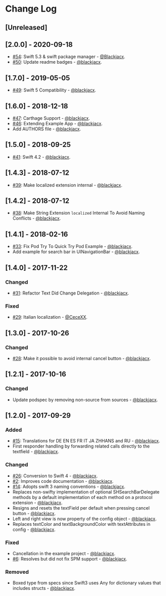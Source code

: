 # Change Log

## [Unreleased]

## [2.0.0] - 2020-09-18
* [#54](https://github.com/Blackjacx/SHSearchBar/pull/54): Swift 5.3 & swift package manager - [@Blackjacx](https://github.com/Blackjacx).
* [#50](https://github.com/Blackjacx/SHSearchBar/pull/50): Update readme badges - [@blackjacx](https://github.com/blackjacx).

## [1.7.0] - 2019-05-05
* [#49](https://github.com/Blackjacx/SHSearchBar/pull/49): Swift 5 Compatibility - [@blackjacx](https://github.com/blackjacx).

## [1.6.0] - 2018-12-18
* [#47](https://github.com/Blackjacx/SHSearchBar/pull/47): Carthage Support - [@blackjacx](https://github.com/blackjacx).
* [#46](https://github.com/Blackjacx/SHSearchBar/pull/46): Extending Example App - [@blackjacx](https://github.com/blackjacx).
* Add AUTHORS file - [@blackjacx](https://github.com/blackjacx).

## [1.5.0] - 2018-09-25
* [#41](https://github.com/Blackjacx/SHSearchBar/pull/41): Swift 4.2 - [@blackjacx](https://github.com/blackjacx).

## [1.4.3] - 2018-07-12
* [#39](https://github.com/Blackjacx/SHSearchBar/pull/39): Make localized extension internal - [@blackjacx](https://github.com/blackjacx).

## [1.4.2] - 2018-07-12
* [#38](https://github.com/Blackjacx/SHSearchBar/pull/38): Make String Extension `localized` Internal To Avoid Naming Conflicts - [@blackjacx](https://github.com/blackjacx).

## [1.4.1] - 2018-02-16
* [#33](https://github.com/Blackjacx/SHSearchBar/pull/33): Fix Pod Try To Quick Try Pod Example - [@blackjacx](https://github.com/blackjacx).
* Add example for search bar in UINavigationBar - [@blackjacx](https://github.com/blackjacx).

## [1.4.0] - 2017-11-22
### Changed
* [#31](https://github.com/Blackjacx/SHSearchBar/pull/31): Refactor Text Did Change Delegation - [@blackjacx](https://github.com/blackjacx).

### Fixed
* [#29](https://github.com/Blackjacx/SHSearchBar/pull/29): Italian localization - [@CeceXX](https://github.com/CeceXX).

## [1.3.0] - 2017-10-26
### Changed
* [#28](https://github.com/Blackjacx/SHSearchBar/pull/28): Make it possible to avoid internal cancel button - [@blackjacx](https://github.com/blackjacx).

## [1.2.1] - 2017-10-16
### Changed
* Update podspec by removing non-source from sources - [@blackjacx](https://github.com/blackjacx).

## [1.2.0] - 2017-09-29
### Added
* [#15](https://github.com/Blackjacx/SHSearchBar/pull/15): Translations for DE EN ES FR IT JA ZHHANS and RU - [@blackjacx](https://github.com/blackjacx).
* First responder handling by forwarding related calls directly to the textfield - [@blackjacx](https://github.com/blackjacx).

### Changed
* [#26](https://github.com/Blackjacx/SHSearchBar/pull/26): Conversion to Swift 4 - [@blackjacx](https://github.com/blackjacx).
* [#2](https://github.com/Blackjacx/SHSearchBar/pull/2): Improves code documentation - [@blackjacx](https://github.com/blackjacx).
* [#14](https://github.com/Blackjacx/SHSearchBar/pull/14): Adopts swift 3 naming conventions - [@blackjacx](https://github.com/blackjacx).
* Replaces non-swifty implementation of optional SHSearchBarDelegate methods by a default implementation of each method on a protocol extension - [@blackjacx](https://github.com/blackjacx).
* Resigns and resets the textField per default when pressing cancel button - [@blackjacx](https://github.com/blackjacx).
* Left and right view is now property of the config object - [@blackjacx](https://github.com/blackjacx).
* Replaces textColor and textBackgroundColor with textAttributes in config - [@blackjacx](https://github.com/blackjacx).

### Fixed
* Cancellation in the example project - [@blackjacx](https://github.com/blackjacx).
* [#6](https://github.com/Blackjacx/SHSearchBar/pull/6): Resolves but did not fix SPM support - [@blackjacx](https://github.com/blackjacx).

### Removed
* Boxed type from specs since Swift3 uses Any for dictionary values that includes structs - [@blackjacx](https://github.com/blackjacx).
